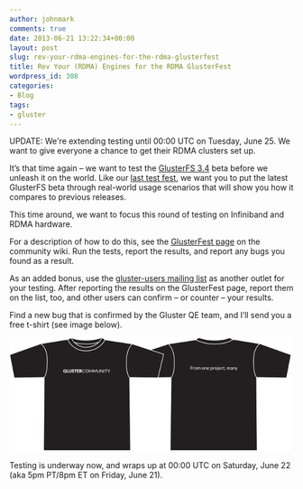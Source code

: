 ```yaml
---
author: johnmark
comments: true
date: 2013-06-21 13:22:34+00:00
layout: post
slug: rev-your-rdma-engines-for-the-rdma-glusterfest
title: Rev Your (RDMA) Engines for the RDMA GlusterFest
wordpress_id: 308
categories:
- Blog
tags:
- gluster
---
```


UPDATE: We're extending testing until 00:00 UTC on Tuesday, June 25. We want to give everyone a chance to get their RDMA clusters set up.

It’s that time again – we want to test the [GlusterFS 3.4](http://www.gluster.org/2013/02/new-release-glusterfs-3-4alpha/) beta before we unleash it on the world. Like our [last test fest](http://www.gluster.org/2013/05/glusterfest-test-day-and-the-gluster-test-framework/), we want you to put the latest GlusterFS beta through real-world usage scenarios that will show you how it compares to previous releases.

This time around, we want to focus this round of testing on Infiniband and RDMA hardware.

For a description of how to do this, see the [GlusterFest page](http://www.gluster.org/community/documentation/index.php/GlusterFest) on the community wiki. Run the tests, report the results, and report any bugs you found as a result.

As an added bonus, use the [gluster-users mailing list](http://lists.gluster.org/mailman/listinfo/gluster-users) as another outlet for your testing. After reporting the results on the GlusterFest page, report them on the list, too, and other users can confirm – or counter – your results.

Find a new bug that is confirmed by the Gluster QE team, and I’ll send you a free t-shirt (see image below).

![gluster-shirt.png](/images/blog/gluster-shirt.png)

Testing is underway now, and wraps up at 00:00 UTC on Saturday, June 22 (aka 5pm PT/8pm ET on Friday, June 21).

